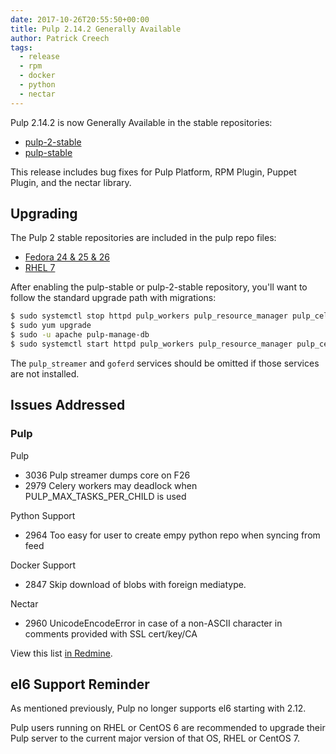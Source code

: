 ```yaml
---
date: 2017-10-26T20:55:50+00:00
title: Pulp 2.14.2 Generally Available
author: Patrick Creech
tags:
  - release
  - rpm
  - docker
  - python
  - nectar
---
```

<!-- more -->
Pulp 2.14.2 is now Generally Available in the stable repositories:

* [pulp-2-stable](https://repos.fedorapeople.org/pulp/pulp/stable/2/)
* [pulp-stable](https://repos.fedorapeople.org/pulp/pulp/stable/latest/)

This release includes bug fixes for Pulp Platform, RPM Plugin, Puppet Plugin, and the nectar library.

## Upgrading

The Pulp 2 stable repositories are included in the pulp repo files:

- [Fedora 24 & 25 & 26](https://repos.fedorapeople.org/repos/pulp/pulp/fedora-pulp.repo)
- [RHEL 7](https://repos.fedorapeople.org/repos/pulp/pulp/rhel-pulp.repo)

After enabling the pulp-stable or pulp-2-stable repository, you'll want to follow the standard
upgrade path with migrations:

```sh
$ sudo systemctl stop httpd pulp_workers pulp_resource_manager pulp_celerybeat pulp_streamer goferd
$ sudo yum upgrade
$ sudo -u apache pulp-manage-db
$ sudo systemctl start httpd pulp_workers pulp_resource_manager pulp_celerybeat pulp_streamer goferd
```

The `pulp_streamer` and `goferd` services should be omitted if those services are not installed.


## Issues Addressed

### Pulp

Pulp

- 3036	Pulp streamer dumps core on F26
- 2979	Celery workers may deadlock when PULP_MAX_TASKS_PER_CHILD is used

Python Support
- 2964	Too easy for user to create empy python repo when syncing from feed

Docker Support
- 2847	Skip download of blobs with foreign mediatype.

Nectar
- 2960	UnicodeEncodeError in case of a non-ASCII character in comments provided with SSL cert/key/CA

View this list [in Redmine](http://bit.ly/2ySSu3K).


## el6 Support Reminder

As mentioned previously, Pulp no longer supports el6 starting with 2.12.

Pulp users running on RHEL or CentOS 6 are recommended to upgrade their Pulp server to
the current major version of that OS, RHEL or CentOS 7.
